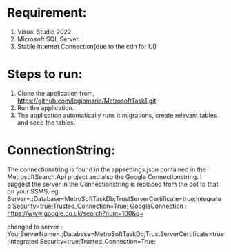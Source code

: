 # Requirement:
1. Visual Studio 2022.
2. Microsoft SQL Server.
3. Stable Internet Connection(due to the cdn for UI)


# Steps to run:
1. Clone the application from, https://github.com/legiomaria/MetrosoftTask1.git.
2.  Run the application.
3.  The application automatically runs it migrations, create relevant tables and seed the tables.


# ConnectionString:
 The connectionstring is found in the appsettings.json contained in the MetrosoftSearch.Api project and also
the Google Connectionstring. I suggest the server in the Connectionstring is replaced from the dot to that on your SSMS.
eg
Server=.;Database=MetroSoftTaskDb;TrustServerCertificate=true;Integrated Security=true;Trusted_Connection=True;
GoogleConnection : https://www.google.co.uk/search?num=100&q=

changed to server : YourServerName=.;Database=MetroSoftTaskDb;TrustServerCertificate=true;Integrated Security=true;Trusted_Connection=True; 
